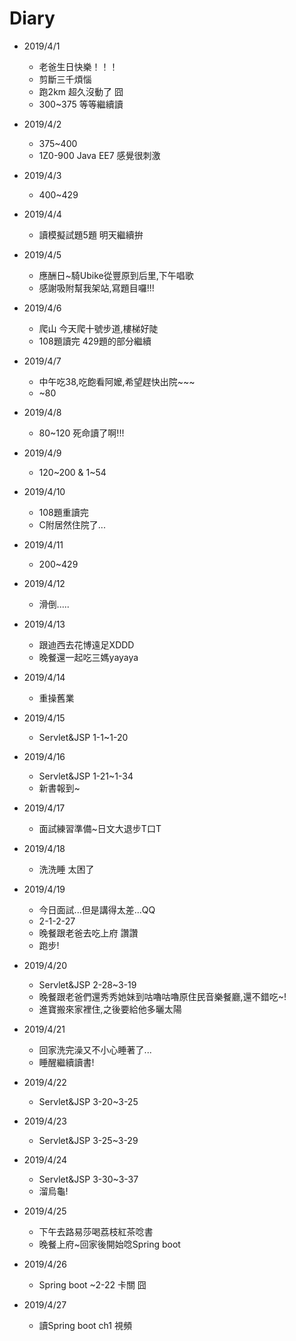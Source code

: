 # Diary

* 2019/4/1
  * 老爸生日快樂！！！
  * 剪斷三千煩惱
  * 跑2km 超久沒動了 囧
  * 300~375 等等繼續讀
  
* 2019/4/2
  * 375~400
  * 1Z0-900 Java EE7 感覺很刺激

* 2019/4/3
  * 400~429
  
* 2019/4/4
  * 讀模擬試題5題 明天繼續拚
  
* 2019/4/5
  * 應酬日~騎Ubike從豐原到后里,下午唱歌
  * 感謝吸附幫我架站,寫題目囉!!!
  
* 2019/4/6
  * 爬山 今天爬十號步道,樓梯好陡
  * 108題讀完 429題的部分繼續
  
* 2019/4/7
  * 中午吃38,吃飽看阿嬤,希望趕快出院~~~
  * ~80
  
* 2019/4/8
  * 80~120 死命讀了啊!!!
  
* 2019/4/9
  * 120~200 & 1~54
    
* 2019/4/10
  * 108題重讀完
  * C附居然住院了...
  
* 2019/4/11
  * 200~429 
  
* 2019/4/12
  * 滑倒.....

* 2019/4/13
  * 跟迪西去花博遠足XDDD
  * 晚餐還一起吃三媽yayaya
  
* 2019/4/14
  * 重操舊業
  
* 2019/4/15
  * Servlet&JSP 1-1~1-20
  
* 2019/4/16
  * Servlet&JSP 1-21~1-34
  * 新書報到~
  
* 2019/4/17
  * 面試練習準備~日文大退步T口T
   
* 2019/4/18
  * 洗洗睡 太困了
  
* 2019/4/19
  * 今日面試...但是講得太差...QQ
  * 2-1-2-27
  * 晚餐跟老爸去吃上府 讚讚
  * 跑步!
  
* 2019/4/20
  * Servlet&JSP 2-28~3-19
  * 晚餐跟老爸們還秀秀她妹到咕嚕咕嚕原住民音樂餐廳,還不錯吃~!
  * 進寶搬來家裡住,之後要給他多曬太陽 
  
* 2019/4/21
  * 回家洗完澡又不小心睡著了...
  * 睡醒繼續讀書!
  
* 2019/4/22
  * Servlet&JSP 3-20~3-25
  
* 2019/4/23
  * Servlet&JSP 3-25~3-29
  
* 2019/4/24
  * Servlet&JSP 3-30~3-37
  * 溜烏龜!
  
* 2019/4/25
  * 下午去路易莎喝荔枝紅茶唸書
  * 晚餐上府~回家後開始唸Spring boot
  
* 2019/4/26
  * Spring boot ~2-22 卡關 囧
  
* 2019/4/27
  * 讀Spring boot ch1 視頻 
    

